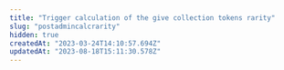```yaml
---
title: "Trigger calculation of the give collection tokens rarity"
slug: "postadmincalcrarity"
hidden: true
createdAt: "2023-03-24T14:10:57.694Z"
updatedAt: "2023-08-18T15:11:30.578Z"
---
```

